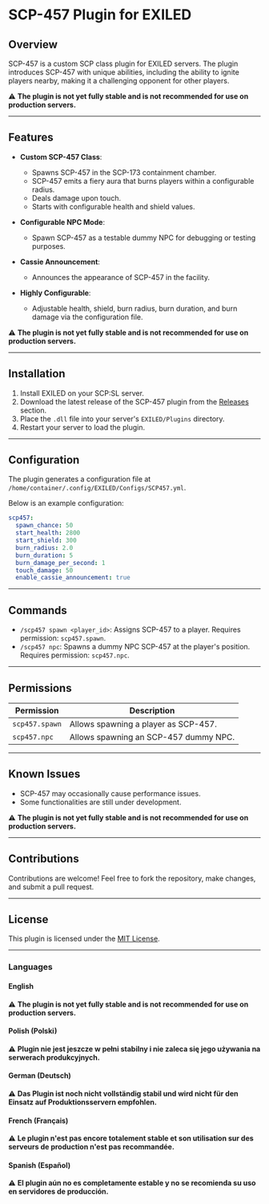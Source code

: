 # SCP-457 Plugin for EXILED

## Overview
SCP-457 is a custom SCP class plugin for EXILED servers. The plugin introduces SCP-457 with unique abilities, including the ability to ignite players nearby, making it a challenging opponent for other players.

⚠ **The plugin is not yet fully stable and is not recommended for use on production servers.**

---

## Features
- **Custom SCP-457 Class**:
  - Spawns SCP-457 in the SCP-173 containment chamber.
  - SCP-457 emits a fiery aura that burns players within a configurable radius.
  - Deals damage upon touch.
  - Starts with configurable health and shield values.
  
- **Configurable NPC Mode**:
  - Spawn SCP-457 as a testable dummy NPC for debugging or testing purposes.

- **Cassie Announcement**:
  - Announces the appearance of SCP-457 in the facility.

- **Highly Configurable**:
  - Adjustable health, shield, burn radius, burn duration, and burn damage via the configuration file.

⚠ **The plugin is not yet fully stable and is not recommended for use on production servers.**

---

## Installation
1. Install EXILED on your SCP:SL server.
2. Download the latest release of the SCP-457 plugin from the [Releases](https://github.com/MyMQL/SCP-457/releases) section.
3. Place the `.dll` file into your server's `EXILED/Plugins` directory.
4. Restart your server to load the plugin.

---

## Configuration
The plugin generates a configuration file at `/home/container/.config/EXILED/Configs/SCP457.yml`.

Below is an example configuration:
```yaml
scp457:
  spawn_chance: 50
  start_health: 2800
  start_shield: 300
  burn_radius: 2.0
  burn_duration: 5
  burn_damage_per_second: 1
  touch_damage: 50
  enable_cassie_announcement: true
```

---

## Commands
- `/scp457 spawn <player_id>`: Assigns SCP-457 to a player. Requires permission: `scp457.spawn`.
- `/scp457 npc`: Spawns a dummy NPC SCP-457 at the player's position. Requires permission: `scp457.npc`.

---

## Permissions
| Permission       | Description                             |
|-------------------|-----------------------------------------|
| `scp457.spawn`    | Allows spawning a player as SCP-457.    |
| `scp457.npc`      | Allows spawning an SCP-457 dummy NPC.   |

---

## Known Issues
- SCP-457 may occasionally cause performance issues.
- Some functionalities are still under development.
  
⚠ **The plugin is not yet fully stable and is not recommended for use on production servers.**

---

## Contributions
Contributions are welcome! Feel free to fork the repository, make changes, and submit a pull request.

---

## License
This plugin is licensed under the [MIT License](https://opensource.org/licenses/MIT).

---

### **Languages**

#### English
⚠ **The plugin is not yet fully stable and is not recommended for use on production servers.**

#### Polish (Polski)
⚠ **Plugin nie jest jeszcze w pełni stabilny i nie zaleca się jego używania na serwerach produkcyjnych.**

#### German (Deutsch)
⚠ **Das Plugin ist noch nicht vollständig stabil und wird nicht für den Einsatz auf Produktionsservern empfohlen.**

#### French (Français)
⚠ **Le plugin n'est pas encore totalement stable et son utilisation sur des serveurs de production n'est pas recommandée.**

#### Spanish (Español)
⚠ **El plugin aún no es completamente estable y no se recomienda su uso en servidores de producción.**
